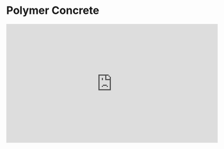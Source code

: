 # Polymer Concrete

<iframe width="560" height="315" src="https://www.youtube.com/embed/vRvm5zrHxjI" title="YouTube video player" frameborder="0" allow="accelerometer; autoplay; clipboard-write; encrypted-media; gyroscope; picture-in-picture" allowfullscreen></iframe>
